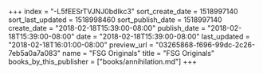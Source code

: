 +++
index = "-L5fEESrTVJNJ0bdIkc3"
sort_create_date = 1518997140
sort_last_updated = 1518998460
sort_publish_date = 1518997140
create_date = "2018-02-18T15:39:00-08:00"
publish_date = "2018-02-18T15:39:00-08:00"
date = "2018-02-18T15:39:00-08:00"
last_updated = "2018-02-18T16:01:00-08:00"
preview_url = "03265868-f696-99dc-2c26-7eb5a0a7a083"
name = "FSG Originals"
title = "FSG Originals"
books_by_this_publisher = ["books/annihilation.md"]
+++
